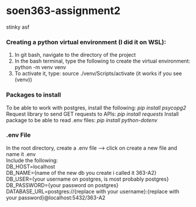 # soen363-assignment2

stinky asf

### Creating a python virtual environment (I did it on WSL):
<ol>
<li>In git bash, navigate to the directory of the project </li>
<li>In the bash terminal, type the following to create the virtual environment: python -m venv venv </li>
<li>To activate it, type: source ./venv/Scripts/activate (it works if you see (venv))</li>
</ol>

### Packages to install
To be able to work with postgres, install the following: <i>pip install psycopg2</i> <br>
Request library to send GET requests to APIs: <i>pip install requests</i>
Install package to be able to read .env files: <i>pip install python-dotenv</i>

### .env File
In the root directory, create a .env file --> click on create a new file and name it .env <br>
Include the following: <br>
DB_HOST=localhost <br>
DB_NAME={name of the new db you create i called it 363-A2} <br>
DB_USER={your username on postgres, is most probably postgres} <br>
DB_PASSWORD={your password on postgres} <br>
DATABASE_URL=postgres://{replace with your username}:{replace with your password}@localhost:5432/363-A2
